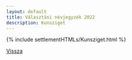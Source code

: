 ```yaml
---
layout: default
title: Választási névjegyzék 2022
description: Kunsziget
---
```


{% include settlementHTMLs/Kunsziget.html %}

[Vissza](./)
